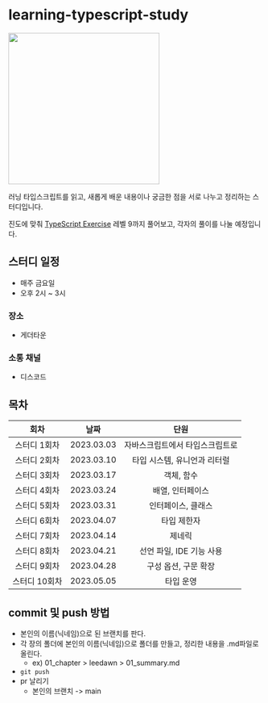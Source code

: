 # learning-typescript-study

<img src="http://image.yes24.com/goods/116585556/XL" width=300 />

러닝 타입스크립트를 읽고, 새롭게 배운 내용이나 궁금한 점을 서로 나누고 정리하는 스터디입니다.

진도에 맞춰 [TypeScript Exercise](https://typescript-exercises.github.io/) 레벨 9까지 풀어보고, 각자의 풀이를 나눌 예정입니다.

## 스터디 일정

- 매주 금요일
- 오후 2시 ~ 3시

### 장소

- 게더타운

### 소통 채널

- 디스코드

## 목차

|     회차      |    날짜    |              단원               |
| :-----------: | :--------: | :-----------------------------: |
| 스터디 1회차  | 2023.03.03 | 자바스크립트에서 타입스크립트로 |
| 스터디 2회차  | 2023.03.10 |  타입 시스템, 유니언과 리터럴   |
| 스터디 3회차  | 2023.03.17 |           객체, 함수            |
| 스터디 4회차  | 2023.03.24 |        배열, 인터페이스         |
| 스터디 5회차  | 2023.03.31 |       인터페이스, 클래스        |
| 스터디 6회차  | 2023.04.07 |           타입 제한자           |
| 스터디 7회차  | 2023.04.14 |             제네릭              |
| 스터디 8회차  | 2023.04.21 |    선언 파일, IDE 기능 사용     |
| 스터디 9회차  | 2023.04.28 |      구성 옵션, 구문 확장       |
| 스터디 10회차 | 2023.05.05 |            타입 운영            |

## commit 및 push 방법

- 본인의 이름(닉네임)으로 된 브랜치를 판다.
- 각 장의 폴더에 본인의 이름(닉네임)으로 폴더를 만들고, 정리한 내용을 .md파일로 올린다.
  - ex) 01_chapter > leedawn > 01_summary.md
- `git push`
- pr 날리기
  - 본인의 브랜치 -> main
